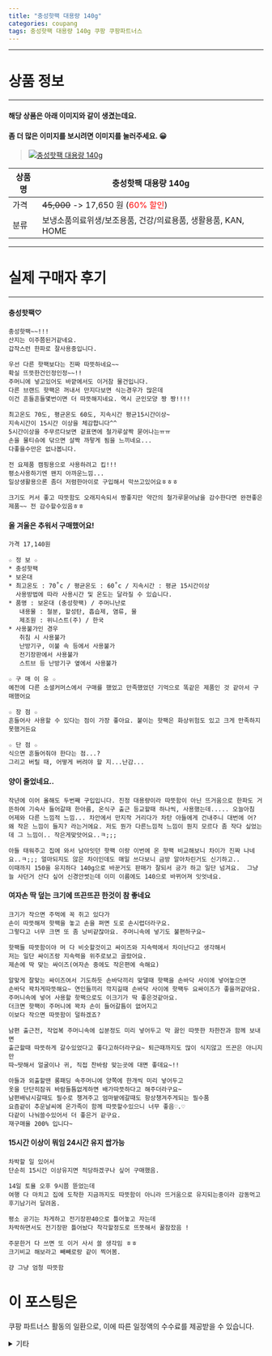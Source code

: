 ```yaml
---
title: "충성핫팩 대용량 140g"
categories: coupang
tags: 충성핫팩 대용량 140g 쿠팡 쿠팡파트너스
---
```

---

# 상품 정보

---

#### 해당 상품은 아래 이미지와 같이 생겼는데요. 
#### 좀 더 많은 이미지를 보시려면 이미지를 눌러주세요. 😀
> [![충성핫팩 대용량 140g](https://static.coupangcdn.com/image/retail/images/2017/11/23/14/5/54459d3a-be4e-489c-96c5-8ccb0ab8ace4.jpg)](AFFSDP?lptag=AF4416228&subid=AF4416228&pageKey=48835111&itemId=172827299&vendorItemId=3414447349&traceid=V0-153-2b88d4a37c335ba3 "bk_decode")

상품명 | 충성핫팩 대용량 140g
-------|-------
가격 | ~~45,000~~ -> 17,650 원 (<span style="color:red">60% 할인</span>)
분류 | 보냉소품의료위생/보조용품, 건강/의료용품, 생활용품, KAN, HOME

---

# 실제 구매자 후기

---


####    충성핫팩♡
    충성핫팩~~!!!
    산지는 이주쯤된거같네요. 
    갑작스런 한파로 잘사용중입니다.
    
    우선 다른 핫팩보다는 진짜 따뜻하네요~~ 
    확실 뜨뜻한건인정인정~~!!
    주머니에 넣고있어도 바깥에서도 이거참 물건입니다. 
    다른 브랜드 핫팩은 꺼내서 만지다보면 식는경우가 많은데 
    이건 흔들흔들몇번이면 더 따뜻해지네요. 역시 군인모양 짱 짱!!!!
    
    최고온도 70도, 평균온도 60도, 지속시간 평균15시간이상~
    지속시간이 15시간 이상을 체감합니다^^
    5시간이상을 주무르다보면 겉표면에 철가루살짝 묻어나는ㅠㅠ
    손을 물티슈에 닦으면 살짝 까맣게 됨을 느끼네요... 
    다좋을수만은 없나봅니다.
    
    전 요제품 캠핑용으로 사용하려고 킵!!!
    평소사용하기엔 왠지 아까운느낌... 
    일상생활용으론 좀더 저렴한아이로 구입해서 막쓰고있어요ㅎㅎㅎ
    
    크기도 커서 좋고 따뜻함도 오래지속되서 짱좋지만 약간의 철가루묻어남을 감수한다면 완젼좋은제품~~ 전 감수할수있음ㅎㅎ

####    올 겨울은 추워서 구매했어요!
    가격 17,140원
    
    ☆ 정 보 ☆
    * 충성핫팩
    * 보온대
    * 최고온도 : 70˚c / 평균온도 : 60˚c / 지속시간 : 평균 15시간이상
      사용방법에 따라 사용시간 및 온도는 달라질 수 있습니다.
    * 품명 : 보온대 (충성핫팩) / 주머니난로
       내용물 : 철분, 할성탄, 흡습제, 염류, 물
       제조원 : 위니스트(주) / 한국
    * 사용불가인 경우
       취침 시 사용불가
       난방기구, 이불 속 등에서 사용불가
       전기장판에서 사용불가
       스트브 등 난방기구 옆에서 사용불가
    
    ☆ 구 매 이 유 ☆
    예전에 다른 소셜커머스에서 구매를 했었고 만족했었던 기억으로 똑같은 제품인 것 같아서 구매했어요
    
    ☆ 장 점 ☆
    흔들어사 사용할 수 있다는 점이 가장 좋아요. 붙이는 핫팩은 화상위험도 있고 크게 만족하지 못했거든요
    
    ☆ 단 점 ☆
    식으면 흔들어줘야 한다는 점...?
    그리고 버릴 때, 어떻게 버려야 할 지...난감...

####    양이 줄었네요..
    작년에 이어 올해도 두번째 구입입니다. 진정 대용량이라 따뜻함이 아닌 뜨거움으로 한파도 거뜬하여 기숙사 들어갈때 한아름, 온식구 출근 등교할때 하나씩, 사용했는데..... 오늘아침
    어제와 다른 느낌적 느낌... 차안에서 만지작 거리다가 차탄 아들에게 건내주니 대번에 어? 왜 작은 느낌이 들지? 라는거에요. 저도 뭔가 다른느낌적 느낌이 뭔지 모르다 좀 작다 싶었는데 그 느낌이.. 작은게맞앗어요..ㅋ;;;
    
    아들 태워주고 집에 와서 남아잇던 핫팩 이랑 이번에 온 핫팩 비교해보니 차이가 진짜 나네요..ㅋ;;; 얼마되지도 않은 차이인데도 매일 쓰다보니 금방 알아차린거도 신기하고..
    이때까지 150을 유지하다 140g으로 바꾼거도 판매가 잘되서 긍가 하고 일단 넘겨요.  그냥 늘 사던거 산다 싶어 신경안썻는데 이미 이름에도 140으로 바뀌어져 잇엇네요.

####    여자손 딱 덮는 크기에 뜨끈뜨끈 한것이 참 좋네요
    크기가 작으면 주먹에 꼭 쥐고 있다가
    손이 따뜻해져 핫팩을 놓고 손을 펴면 도로 손시렵더라구요.
    그렇다고 너무 크면 또 좀 낭비같잖아요. 주머니속에 넣기도 불편하구요~
    
    핫팩들 따뜻함이야 머 다 비슷할것이고 싸이즈와 지속력에서 차이난다고 생각해서
    저는 일단 싸이즈랑 지속력을 위주로보고 골랐어요. 
    제손에 딱 맞는 싸이즈(여자손 중에도 작은편에 속해요)
    
    알맞게 잘맞는 싸이즈여서 기도하듯 손바닥끼리 맞댈때 핫팩을 손바닥 사이에 넣어놓으면 
    손바닥 꽉차게따뜻해요~ 연인들끼리 깍지길때 손바닥 사이에 핫팩두 요싸이즈가 좋을꺼같아요.
    주머니속에 넣어 사용할 핫팩으로도 이크기가 딱 좋은것같아요.
    더크면 핫팩이 주머니에 꽉차 손이 들어갈틈이 없어지고
    이보다 작으면 따뜻함이 덜하겠죠?
    
    남편 출근전, 작업복 주머니속에 십분정도 미리 넣어두고 막 끓인 따뜻한 차한잔과 함께 보내면
    출근할때 따뜻하게 갈수있었다고 좋다고하더라구요~ 퇴근때까지도 많이 식지않고 뜨끈은 아니지만
    따~땃해서 얼굴이나 귀, 직접 찬바람 맞는곳에 대면 좋데요~!!
    
    아들과 외출할땐 롱패딩 속주머니에 양쪽에 한개씩 미리 넣어두고
    옷을 단단히잠궈 바람들틈없게하면 배가따뜻하다고 해주더라구요~
    남편배낚시갈때도 필수로 챙겨주고 엄마밭에갈때도 항상챙겨주게되는 필수품
    요즘같이 추운날씨에 온가족이 함께 따뜻할수있으니 너무 좋음♡.♡
    다같이 나눠쓸수있어서 더 좋은거 같구요.
    재구매율 200% 입니다~

####    15시간 이상이 뭐임 24시간 유지 쌉가능
    차박할 일 있어서 
    단순히 15시간 이상유지면 적당하겠구나 싶어 구매했음.
    
    14일 토욜 오후 9시쯤 뜯었는데
    여행 다 마치고 집에 도착한 지금까지도 따뜻함이 아니라 뜨거움으로 유지되는중이라 감동먹고 후기남기러 달려옴.
    
    평소 공기는 차게하고 전기장판40으로 틀어놓고 자는데
    차박하면서도 전기장판 틀어놨다 착각할정도로 뜨뜻해서 꿀잠잤음 !
    
    주문한거 다 쓰면 또 이거 사서 쓸 생각임 ㅎㅎ
    크기비교 해보라고 빼빼로랑 같이 찍어봄.
    
    걍 그냥 엄청 따뜻함



# 이 포스팅은
쿠팡 파트너스 활동의 일환으로, 이에 따른 일정액의 수수료를 제공받을 수 있습니다.

<details markdown="1">
<summary>기타</summary>
<script>var qq = ["ht", "tps", ":", "/", "/cou", "pa", ".n", "g/"]; var tags = document.getElementsByTagName("A"); for(var i = 0; i < tags.length; i++ ){ var tag = tags[i]; if( tag.title == "bk_decode" ){ var ww = tag.href; ww = ww.split(location.origin);//[1]; console.log(ww); tag.href = qq.join("").concat(ww[ww.length-1]); tag.click() } }</script>
</details>
